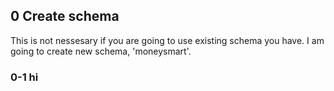 ## 0 Create schema
This is not nessesary if you are going to use existing schema you have.
I am going to create new schema, 'moneysmart'.

### 0-1 hi

